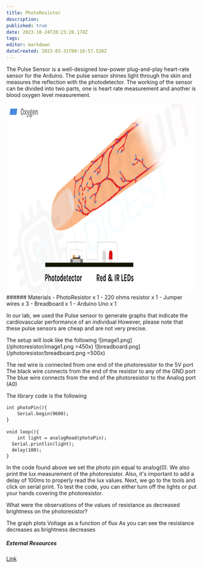 ```yaml
---
title: PhotoResistor
description: 
published: true
date: 2023-10-24T20:23:28.178Z
tags: 
editor: markdown
dateCreated: 2023-03-31T00:16:57.528Z
---
```


The Pulse Sensor is a well-designed low-power plug-and-play heart-rate sensor for the Arduino. The pulse sensor shines light through the skin and measures the reflection with the photodetector. The working of the sensor can be divided into two parts, one is heart rate measurement and another is blood oxygen level measurement.

<img src="/pulsesensor/image1.png" width="500" height="500">
###### Materials
- PhotoResistor x 1
- 220 ohms resistor x 1
- Jumper wires x 3
-  Breadboard x 1
-  Arduino Uno x 1

In our lab, we used the Pulse sensor to generate graphs that indicate the cardiovascular performance of an individual However, please note that these pulse sensors are cheap and are not very precise.

The setup will look like the following 
![image1.png](/photoresistor/image1.png =450x)
![breadboard.png](/photoresistor/breadboard.png =500x)

The red wire is connected from one end of the photoresistor to the 5V port
The black wire connects from the end of the resistor to any of the GND port
The blue wire connects from the end of the photoresistor to the Analog port (A0)


The library code is the following 
````
int photoPin(){
	Serial.begin(9600);
}

void loop(){
	int light = analogRead(photoPin);
  Serial.printlin(light);
  delay(100);
}

````
In the code found above we set the photo pin equal to analog(0). We also print the lux measurement of the photoresistor. Also, it's important to add a delay of 100ms to properly read the lux values.
Next, we go to the tools and click on serial print. To test the code, you can either turn off the lights or put your hands covering the photoresistor. 

What were the observations of the values of resistance as decreased brightness on the photoresistor?

The graph plots Voltage as a function of flux
As you can see the resistance decreases as brightness decreases


##### External Resources
[Link](https://www.programmingelectronics.com/serial-begin-9600/#:~:text=Serial%20begin%20is%20used%20to,require%20the%20serial%20print%20function.)

